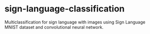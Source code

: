 # sign-language-classification
Multiclassification for sign language with images using Sign Language MNIST dataset and convolutional neural network.

